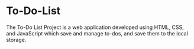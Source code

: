 # To-Do-List
The To-Do List Project is a web application developed using HTML, CSS, and JavaScript which save and manage to-dos, and save them to the local storage.
